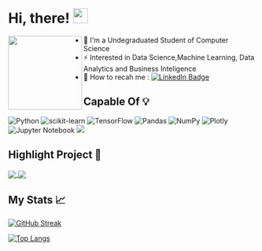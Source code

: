 <h1>
  Hi, there!
  <img src="https://media.giphy.com/media/hvRJCLFzcasrR4ia7z/giphy.gif" width="30px"/>
</h1>

<img align="left" width="150" height="150" src="https://media.giphy.com/media/xT77Y1T0zY1gR5qe5O/giphy.gif"> 


- 🔭 I'm a Undegraduated Student of Computer Science
- ⚡ Interested in Data Science,Machine Learning, Data Analytics and Business Inteligence
- 📩 How to recah me : <a href="https://www.linkedin.com/in/richardo-damarjanan/">
    <img src="https://img.shields.io/badge/LinkedIn-blue?style=for-the-badge&logo=linkedin&logoColor=white" alt="LinkedIn Badge"/>
  </a>


## Capable Of 💡
![Python](https://img.shields.io/badge/Python-3776AB?style=for-the-badge&logo=python&logoColor=white)
![scikit-learn](https://img.shields.io/badge/scikit--learn-%23F7931E.svg?style=for-the-badge&logo=scikit-learn&logoColor=white)
![TensorFlow](https://img.shields.io/badge/TensorFlow-%23FF6F00.svg?style=for-the-badge&logo=TensorFlow&logoColor=white)
![Pandas](https://img.shields.io/badge/pandas-%23150458.svg?style=for-the-badge&logo=pandas&logoColor=white)
![NumPy](https://img.shields.io/badge/numpy-%23013243.svg?style=for-the-badge&logo=numpy&logoColor=white)
![Plotly](https://img.shields.io/badge/Plotly-%233F4F75.svg?style=for-the-badge&logo=plotly&logoColor=white)
![Jupyter Notebook](https://img.shields.io/badge/jupyter-%23FA0F00.svg?style=for-the-badge&logo=jupyter&logoColor=white)
<img src="https://img.shields.io/badge/MySQL-00000F?style=for-the-badge&logo=mysql&logoColor=white" />


 ## Highlight Project 💼
<a href="https://github.com/richardzefan/amazon_stock_price_timeseries">
  <img align="center" src="https://github-readme-stats.vercel.app/api/pin/?username=richardzefan&repo=amazon_stock_price_timeseries&theme=vision-friendly-dark" />
</a>
<a href="https://github.com/richardzefan/Project-Machine-Learning-with-Python-Building-Recommender-System">
  <img align="center" src="https://github-readme-stats.vercel.app/api/pin/?username=richardzefan&repo=Project-Machine-Learning-with-Python-Building-Recommender-System&theme=vision-friendly-dark" />
</a>


## My Stats 📈 
[![GitHub Streak](http://github-readme-streak-stats.herokuapp.com?user=richardzefan&theme=dark&background=000000)](https://git.io/streak-stats)

[![Top Langs](https://github-readme-stats.vercel.app/api/top-langs/?username=richardzefan&layout=compact&theme=vision-friendly-dark)](https://github.com/anuraghazra/github-readme-stats)
 
 
